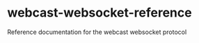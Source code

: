 webcast-websocket-reference
===========================

Reference documentation for the webcast websocket protocol
